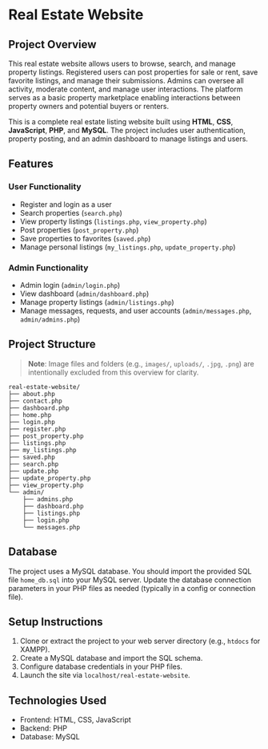 # Real Estate Website

## Project Overview

This real estate website allows users to browse, search, and manage property listings. Registered users can post properties for sale or rent, save favorite listings, and manage their submissions. Admins can oversee all activity, moderate content, and manage user interactions. The platform serves as a basic property marketplace enabling interactions between property owners and potential buyers or renters.

This is a complete real estate listing website built using **HTML**, **CSS**, **JavaScript**, **PHP**, and **MySQL**. The project includes user authentication, property posting, and an admin dashboard to manage listings and users.

## Features

### User Functionality

- Register and login as a user
- Search properties (`search.php`)
- View property listings (`listings.php`, `view_property.php`)
- Post properties (`post_property.php`)
- Save properties to favorites (`saved.php`)
- Manage personal listings (`my_listings.php`, `update_property.php`)

### Admin Functionality

- Admin login (`admin/login.php`)
- View dashboard (`admin/dashboard.php`)
- Manage property listings (`admin/listings.php`)
- Manage messages, requests, and user accounts (`admin/messages.php`, `admin/admins.php`)

## Project Structure

> **Note**: Image files and folders (e.g., `images/`, `uploads/`, `.jpg`, `.png`) are intentionally excluded from this overview for clarity.

```plaintext
real-estate-website/
├── about.php
├── contact.php
├── dashboard.php
├── home.php
├── login.php
├── register.php
├── post_property.php
├── listings.php
├── my_listings.php
├── saved.php
├── search.php
├── update.php
├── update_property.php
├── view_property.php
└── admin/
    ├── admins.php
    ├── dashboard.php
    ├── listings.php
    ├── login.php
    └── messages.php
```

## Database

The project uses a MySQL database. You should import the provided SQL file `home_db.sql` into your MySQL server. Update the database connection parameters in your PHP files as needed (typically in a config or connection file).

## Setup Instructions

1. Clone or extract the project to your web server directory (e.g., `htdocs` for XAMPP).
2. Create a MySQL database and import the SQL schema.
3. Configure database credentials in your PHP files.
4. Launch the site via `localhost/real-estate-website`.

## Technologies Used

- Frontend: HTML, CSS, JavaScript
- Backend: PHP
- Database: MySQL